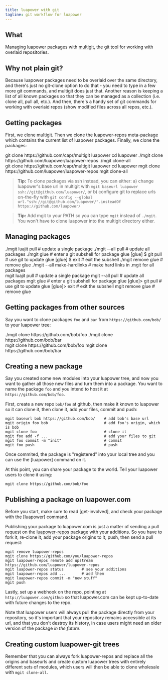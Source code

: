 ```yaml
---
title: luapower with git
tagline: git workflow for luapower
---
```


## What

Managing luapower packages with [multigit](https://github.com/capr/multigit),
the git tool for working with overlaid repositories.

## Why not plain git?

Because luapower packages need to be overlaid over the same directory, and
there's just no git-clone option to do that - you need to type in a few more
git commands, and multigit does just that. Another reason is keeping
a list of all known packages so that they can be managed as a collection
(i.e. clone all, pull all, etc.). And then, there's a handy set of git
commands for working with overlaid repos (show modified files across
all repos, etc.).

## Getting packages

First, we clone multigit. Then we clone the luapower-repos meta-package
which contains the current list of luapower packages.
Finally, we clone the packages:

<div class="shell_btn"></div>
<div class=unix_shell>
	git clone https://github.com/capr/multigit luapower
	cd luapower
	./mgit clone https://github.com/luapower/luapower-repos
	./mgit clone-all
</div>
<div class=windows_shell>
	git clone https://github.com/capr/multigit luapower
	cd luapower
	mgit clone https://github.com/luapower/luapower-repos
	mgit clone-all
</div>

> __Tip:__ To clone packages via ssh instead, you can either:
a) change luapower's base url in multigit with
`mgit baseurl luapower ssh://git@github.com/luapower/`, or
b) configure git to replace urls on-the-fly with
`git config --global url."ssh://git@github.com/luapower/".insteadOf https://github.com/luapower/`

> __Tip:__ Add mgit to your PATH so you can type `mgit` instead of `./mgit`.
You won't have to clone luapower into the multigit directory either.

## Managing packages

<div class="shell_btn"></div>
<div class="unix_shell">
	./mgit luajit pull               # update a single package
	./mgit --all pull                # update all packages
	./mgit glue                      # enter a git subshell for package glue
	[glue] $ git pull                # use git to update glue
	[glue] $ exit                    # exit the subshell
	./mgit remove glue               # remove glue
	./mgit --all make-hardlinks      # make hard links in .mgit for all packages
</div>
<div class="windows_shell">
	mgit luajit pull                 # update a single package
	mgit --all pull                  # update all packages
	mgit glue                        # enter a git subshell for package glue
	[glue]> git pull                 # use git to update glue
	[glue]> exit                     # exit the subshell
	mgit remove glue                 # remove glue
</div>

## Getting packages from other sources

Say you want to clone packages `foo` and `bar` from
`https://github.com/bob/` to your luapower tree:

<div class="shell_btn"></div>
<div class="unix_shell">
	./mgit clone https://github.com/bob/foo
	./mgit clone https://github.com/bob/bar
</div>
<div class="windows_shell">
	mgit clone https://github.com/bob/foo
	mgit clone https://github.com/bob/bar
</div>

## Creating a new package

Say you created some new modules into your luapower tree,
and now you want to gather all those new files and turn them into a package.
You want to name the package `foo` and you intend to host it at
`https://github.com/bob/foo`.

First, create a new repo `bob/foo` at github, then make it known to luapower
so it can clone it, then clone it, add your files, commit and push:

	mgit baseurl bob https://github.com/bob/    # add bob's base url
	mgit origin foo bob                         # add foo's origin, which is bob
	mgit clone foo                              # clone it
	mgit foo add -f ...                         # add your files to git
	mgit foo commit -m "init"                   # commit
	mgit foo push                               # push

Once commited, the package is "registered" into your local tree
and you can use the [luapower] command on it.

At this point, you can share your package to the world.
Tell your luapower users to clone it using:

	mgit clone https://github.com/bob/foo

## Publishing a package on luapower.com

Before you start, make sure to read [get-involved], and check your
package with the [luapower] command.

Publishing your package to luapower.com is just a matter of sending
a pull request on the [luapower-repos](https://github.com/luapower/luapower-repos)
package with your additions. So you have to fork it, re-clone it,
add your package origins to it, push, then send a pull request:

	mgit remove luapower-repos
	mgit clone https://github.com/you/luapower-repos
	mgit luapower-repos remote add upstream https://github.com/luapower/luapower-repos
	mgit luapower-repos status        # see your additions
	mgit luapower-repos add ...       # add them
	mgit luapower-repos commit -m "new stuff"
	mgit push

Lastly, set up a webhook on the repo, pointing at
`http://luapower.com/github` so that luapower.com can be kept up-to-date
with future changes to the repo.

Note that luapower users will always pull the package directly from your
repository, so it's important that your repository remains accessible
at its url, and that you don't destroy its history, in case users might
need an older version of the package _in the future_.

## Creating custom luapower-git trees

Remember that you can always fork luapower-repos and replace all the origins
and baseurls and create custom luapower trees with entirely different
sets of modules, which users will then be able to clone wholesale with
`mgit clone-all`.
